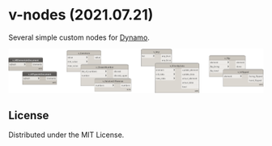 # v-nodes (2021.07.21)

Several simple custom nodes for [Dynamo](https://dynamobim.org).

![title_img.png](img/title_img.png)

## License

Distributed under the MIT License.